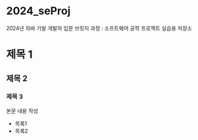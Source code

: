 # 2024_seProj
2024년 자바 기발 개발자 입문 브릿지 과정 : 소프트웨어 공학 프로젝트 실습용 저장소 

# 제목 1
## 제목 2 
### 제목 3

본문 내용 작성
* 목록1
* 목록2
